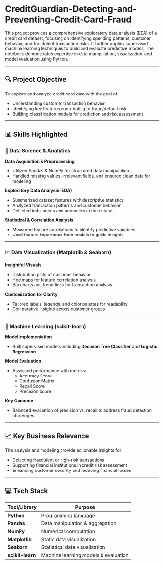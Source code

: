 # CreditGuardian-Detecting-and-Preventing-Credit-Card-Fraud

This project provides a comprehensive exploratory data analysis (EDA) of a credit card dataset, focusing on identifying spending patterns, customer behavior, and fraudulent transaction risks. It further applies supervised machine learning techniques to build and evaluate predictive models. The notebook demonstrates expertise in data manipulation, visualization, and model evaluation using Python.  

---

## 🔍 Project Objective  
To explore and analyze credit card data with the goal of:  
- Understanding customer transaction behavior  
- Identifying key features contributing to fraud/default risk  
- Building classification models for prediction and risk assessment  

---

## 📊 Skills Highlighted  

### 🧠 Data Science & Analytics  
**Data Acquisition & Preprocessing**  
- Utilized Pandas & NumPy for structured data manipulation  
- Handled missing values, irrelevant fields, and ensured clean data for modeling  

**Exploratory Data Analysis (EDA)**  
- Summarized dataset features with descriptive statistics  
- Analyzed transaction patterns and customer behavior  
- Detected imbalances and anomalies in the dataset  

**Statistical & Correlation Analysis**  
- Measured feature correlations to identify predictive variables  
- Used feature importance from models to guide insights  

---

### 📈 Data Visualization (Matplotlib & Seaborn)  
**Insightful Visuals**  
- Distribution plots of customer behavior  
- Heatmaps for feature correlation analysis  
- Bar charts and trend lines for transaction analysis  

**Customization for Clarity**  
- Tailored labels, legends, and color palettes for readability  
- Comparative insights across customer groups  

---

### 🤖 Machine Learning (scikit-learn)  
**Model Implementation**  
- Built supervised models including **Decision Tree Classifier** and **Logistic Regression**  

**Model Evaluation**  
- Assessed performance with metrics:  
  - Accuracy Score  
  - Confusion Matrix  
  - Recall Score  
  - Precision Score  

**Key Outcome**  
- Balanced evaluation of precision vs. recall to address fraud detection challenges  

---

## 📈 Key Business Relevance  
The analysis and modeling provide actionable insights for:  
- Detecting fraudulent or high-risk transactions  
- Supporting financial institutions in credit risk assessment  
- Enhancing customer security and reducing financial losses  

---

## 💻 Tech Stack  
| Tool/Library     | Purpose                             |  
|------------------|-------------------------------------|  
| **Python**       | Programming language                |  
| **Pandas**       | Data manipulation & aggregation     |  
| **NumPy**        | Numerical computation               |  
| **Matplotlib**   | Static data visualization           |  
| **Seaborn**      | Statistical data visualization      |  
| **scikit-learn** | Machine learning models & evaluation |  


